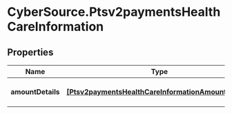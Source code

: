 # CyberSource.Ptsv2paymentsHealthCareInformation

## Properties
Name | Type | Description | Notes
------------ | ------------- | ------------- | -------------
**amountDetails** | [**[Ptsv2paymentsHealthCareInformationAmountDetails]**](Ptsv2paymentsHealthCareInformationAmountDetails.md) | array for Healthcare fields | [optional] 


